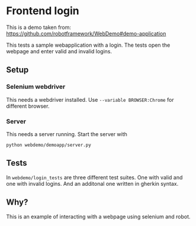 # Frontend login

This is a demo taken from: https://github.com/robotframework/WebDemo#demo-application

This tests a sample webapplication with a login.
The tests open the webpage and enter valid and invalid logins.

## Setup

### Selenium webdriver

This needs a webdriver installed.
Use `--variable BROWSER:Chrome` for different browser.

### Server

This needs a server running. Start the server with

```
python webdemo/demoapp/server.py
```

## Tests

In `webdemo/login_tests` are three different test suites.
One with valid and one with invalid logins. And an additonal one written in gherkin syntax.


## Why?

This is an example of interacting with a webpage using selenium and robot.